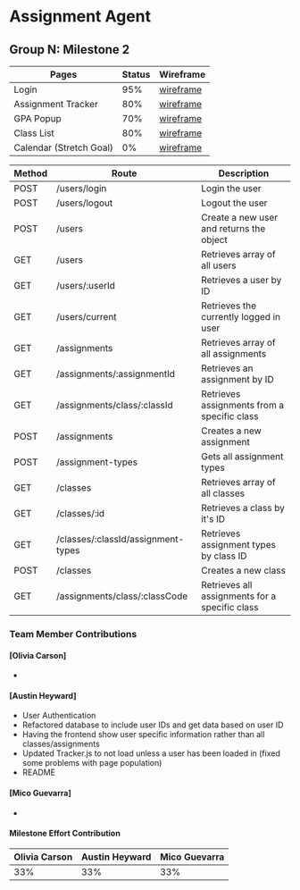 # Assignment Agent

## Group N: Milestone 2

| Pages                   | Status | Wireframe |
|-------------------------|--------|-----------|
| Login                   | 95%    | [wireframe](../Proposal/Wireframes/Desktop%20-%20Login.jpg) |
| Assignment Tracker      | 80%    | [wireframe](../Proposal/Wireframes/Desktop%20-%20All%20Classes.jpg) |
| GPA Popup               | 70%    | [wireframe](../Proposal/Wireframes/Desktop%20-%20GPA.jpg)|
| Class List              | 80%    | [wireframe](../Proposal/Wireframes/Desktop%20-%20Add%20Classes.png) |
| Calendar (Stretch Goal) | 0%     | [wireframe](../Proposal/Wireframes/Desktop%20-%20Calendar.jpg)|

| Method | Route                             | Description                                    |
|--------|-----------------------------------|------------------------------------------------|
| POST   | /users/login                      | Login the user                                 |
| POST   | /users/logout                     | Logout the user                                |
| POST   | /users                            | Create a new user and returns the object       |
| GET    | /users                            | Retrieves array of all users                   |
| GET    | /users/:userId                    | Retrieves a user by ID                         |
| GET    | /users/current                    | Retrieves the currently logged in user         |
| GET    | /assignments                      | Retrieves array of all assignments             |
| GET    | /assignments/:assignmentId        | Retrieves an assignment by ID                  |
| GET    | /assignments/class/:classId       | Retrieves assignments from a specific class    |
| POST   | /assignments                      | Creates a new assignment                       |
| POST   | /assignment-types                 | Gets all assignment types                      |
| GET    | /classes                          | Retrieves array of all classes                 |
| GET    | /classes/:id                      | Retrieves a class by it's ID                   |
| GET    | /classes/:classId/assignment-types| Retrieves assignment types by class ID         |
| POST   | /classes                          | Creates a new class                            |
| GET    | /assignments/class/:classCode     | Retrieves all assignments for a specific class |

### Team Member Contributions

#### [Olivia Carson]

- 

#### [Austin Heyward]

- User Authentication
- Refactored database to include user IDs and get data based on user ID
- Having the frontend show user specific information rather than all classes/assignments
- Updated Tracker.js to not load unless a user has been loaded in (fixed some problems with page population)
- README

#### [Mico Guevarra]

- 


#### Milestone Effort Contribution

| Olivia Carson | Austin Heyward| Mico Guevarra |
| ------------- | ------------- | ------------- |
| 33%           | 33%           | 33%           |
